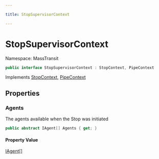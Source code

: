 ```yaml
---

title: StopSupervisorContext

---
```


# StopSupervisorContext

Namespace: MassTransit

```csharp
public interface StopSupervisorContext : StopContext, PipeContext
```

Implements [StopContext](../masstransit/stopcontext), [PipeContext](../masstransit/pipecontext)

## Properties

### **Agents**

The agents available when the Stop was initiated

```csharp
public abstract IAgent[] Agents { get; }
```

#### Property Value

[IAgent[]](../masstransit/iagent)<br/>

